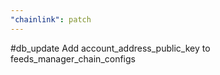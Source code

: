 ```yaml
---
"chainlink": patch
---
```


#db_update Add account_address_public_key to feeds_manager_chain_configs
